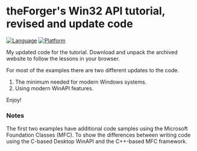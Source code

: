 # theForger's Win32 API tutorial, revised and update code
[![Language](https://img.shields.io/badge/Language%20-C-blue.svg)](https://github.com/GeorgePimpleton/theForger-winapi-tutorial/)
[![Platform](https://img.shields.io/badge/Platform%20-Win32-blue.svg)](https://github.com/GeorgePimpleton/theForger-winapi-tutorial/)

My updated code for the tutorial.  Download and unpack the archived website to follow the lessons in your browser.

For most of the examples there are two different updates to the code.

1. The minimum needed for modern Windows systems.
2. Using modern WinAPI features.

Enjoy!

### Notes
The first two examples have additional code samples using the Microsoft Foundation Classes (MFC).  To show the differences between writing code using the C-based Desktop WinAPI and the C++-based MFC framework.
